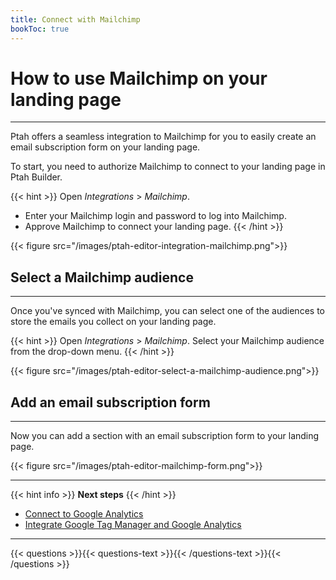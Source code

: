 ```yaml
---
title: Connect with Mailchimp
bookToc: true
---
```


# How to use Mailchimp on your landing page
***

Ptah offers a seamless integration to Mailchimp for you to easily create an email subscription form on your landing page. 

To start, you need to authorize Mailchimp to connect to your landing page in Ptah Builder.

{{< hint >}}
Open *Integrations* > *Mailchimp*.

- Enter your Mailchimp login and password to log into Mailchimp.
- Approve Mailchimp to connect your landing page.
{{< /hint >}}

{{< figure src="/images/ptah-editor-integration-mailchimp.png">}}

## Select a Mailchimp audience
***

Once you've synced with Mailchimp, you can select one of the audiences to store the emails you collect on your landing page.

{{< hint >}}
Open *Integrations* > *Mailchimp*. 
Select your Mailchimp audience from the drop-down menu.
{{< /hint >}}

{{< figure src="/images/ptah-editor-select-a-mailchimp-audience.png">}}

## Add an email subscription form
***

Now you can add a section with an email subscription form to your landing page. 

{{< figure src="/images/ptah-editor-mailchimp-form.png">}}

***

{{< hint info >}}
**Next steps**
{{< /hint >}}

- [Connect to Google Analytics](/docs/integrations-ga/)
- [Integrate Google Tag Manager and Google Analytics](/docs/integrations-gt/)

***

{{< questions >}}{{< questions-text >}}{{< /questions-text >}}{{< /questions >}}